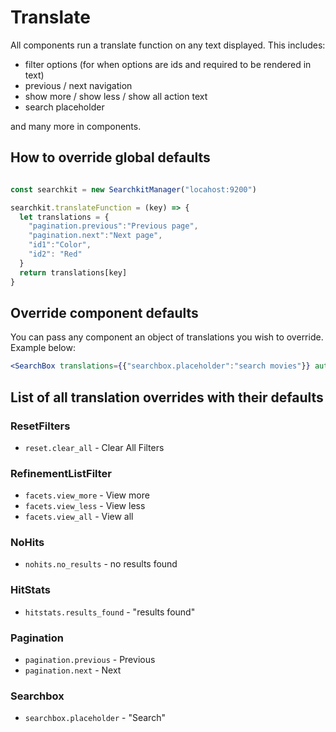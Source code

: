 # Translate

All components run a translate function on any text displayed. This includes:

- filter options (for when options are ids and required to be rendered in text)
- previous / next navigation
- show more / show less / show all action text
- search placeholder

and many more in components.

## How to override global defaults
```js

const searchkit = new SearchkitManager("locahost:9200")

searchkit.translateFunction = (key) => {
  let translations = {
    "pagination.previous":"Previous page",
    "pagination.next":"Next page",
    "id1":"Color",
    "id2": "Red"
  }
  return translations[key]
}
```

## Override component defaults

You can pass any component an object of translations you wish to override. Example below:

```jsx
<SearchBox translations={{"searchbox.placeholder":"search movies"}} autofocus={true} searchOnChange={true} queryFields={["actors^1","type^2","languages","title^5", "genres^2"]}/>
```

## List of all translation overrides with their defaults

### ResetFilters
- `reset.clear_all` - Clear All Filters

### RefinementListFilter
- `facets.view_more` - View more
- `facets.view_less` - View less
- `facets.view_all` - View all

### NoHits
- `nohits.no_results` - no results found

### HitStats
- `hitstats.results_found` - "results found"

### Pagination
- `pagination.previous` - Previous
- `pagination.next` - Next

### Searchbox
- `searchbox.placeholder` - "Search"
